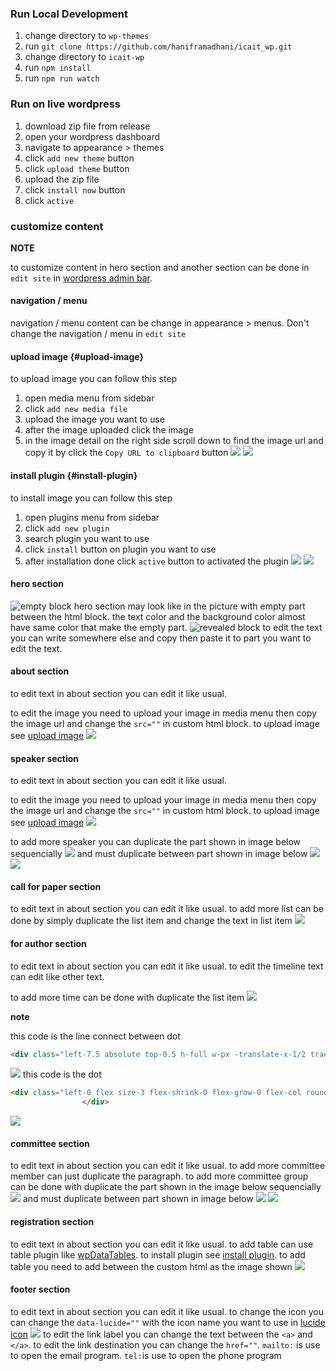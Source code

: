 ### Run Local Development
1. change directory to `wp-themes`
2. run `git clone https://github.com/haniframadhani/icait_wp.git`
3. change directory to `icait-wp`
4. run `npm install`
5. run `npm run watch`

### Run on live wordpress
1. download zip file from release
2. open your wordpress dashboard
3. navigate to appearance > themes
4. click `add new theme` button
5. click `upload theme` button
6. upload the zip file 
7. click `install now` button
8. click `active`

### customize content
**NOTE**

to customize content in hero section and another section can be done in `edit site` in [wordpress admin bar](https://wordpress.com/support/admin-bar/).

#### navigation / menu
navigation / menu content can be change in appearance > menus. Don't change the navigation / menu in `edit site`

#### upload image {#upload-image}
to upload image you can follow this step
1. open media menu from sidebar
2. click `add new media file`
3. upload the image you want to use
4. after the image uploaded click the image
5. in the image detail on the right side scroll down to find the image url and copy it by click the `Copy URL to clipboard` button
![](https://cdn.discordapp.com/attachments/736056645355962391/1328917264635920444/image.png?ex=67887225&is=678720a5&hm=a716a1861d3836a1c2e328998d394bb3cce661425b89620cd8a6c8631c3aa2e5&)
![](https://cdn.discordapp.com/attachments/736056645355962391/1328917965982142525/image.png?ex=678872cd&is=6787214d&hm=7cc560d0ec53a212d2b9a53252d556cc6320104a93e924bf30080d16974301cf&)

#### install plugin {#install-plugin}
to install image you can follow this step
1. open plugins menu from sidebar
2. click `add new plugin`
3. search plugin you want to use
4. click `install` button on plugin you want to use
5. after installation done click `active` button to activated the plugin
![](https://cdn.discordapp.com/attachments/736056645355962391/1328936751183691776/image.png?ex=6788844b&is=678732cb&hm=7fe44de8252a69ad445e105fa22418226b6b77945bf73035636c71d94ed8e005&)
![](https://cdn.discordapp.com/attachments/736056645355962391/1328938268233961523/image.png?ex=678885b5&is=67873435&hm=cff7f9ced6087e6e2563c467bd1225aef59953849668d68f068e081e7cc9fbe2&)

#### hero section
![empty block](https://cdn.discordapp.com/attachments/736056645355962391/1328913895716556892/image.png?ex=67886f02&is=67871d82&hm=9c75c8a6efa16b6d6d3a99bced525c930f9e7253c6a0dff0aefdbd1219ef9d5f&)
hero section may look like in the picture with empty part between the html block. the text color and the background color almost have same color that make the empty part. 
![revealed block](https://cdn.discordapp.com/attachments/736056645355962391/1328915394769059851/image.png?ex=67887068&is=67871ee8&hm=74e2158b4c709873091624a2fe3fbb1beb23d20a5e4adade2113f9a588add64a&)
to edit the text you can write somewhere else and copy then paste it to part you want to edit the text.
#### about section
to edit text in about section you can edit it like usual.

to edit the image you need to upload your image in media menu then copy the image url and change the `src=""` in custom html block. to upload image see [upload image](#upload-image)
![](https://cdn.discordapp.com/attachments/736056645355962391/1328919037647781948/image.png?ex=678873cc&is=6787224c&hm=1efccfa210f63608ccfab44db1d24114ad47174edfd880f8d53be6e3c284658b&)

#### speaker section
to edit text in about section you can edit it like usual.

to edit the image you need to upload your image in media menu then copy the image url and change the `src=""` in custom html block. to upload image see [upload image](#upload-image)
![](https://cdn.discordapp.com/attachments/736056645355962391/1328921763542863944/image.png?ex=67887656&is=678724d6&hm=d96f337a338d28743e1d171587801fa6a62281dfe53c5f56db47bb347edc90f6&)

to add more speaker you can duplicate the part shown in image below sequencially
![](https://cdn.discordapp.com/attachments/736056645355962391/1328922710088351835/image.png?ex=67887738&is=678725b8&hm=bbe32cffc5413c21a6efec5e0a79ff77dd81221419054067f517ed74370056a0&)
and must duplicate between part shown in image below
![](https://cdn.discordapp.com/attachments/736056645355962391/1328923063668047882/image.png?ex=6788778c&is=6787260c&hm=85069493db034e67f68493b14e157670a2d8ff5692d267acdc1a71401b208a01&)
![](https://cdn.discordapp.com/attachments/736056645355962391/1328923518280142939/image.png?ex=678877f8&is=67872678&hm=11a8259e9308a1109d42974b8e258d78f83b065d50b32184152df25ab615a274&)

#### call for paper section
to edit text in about section you can edit it like usual. to add more list can be done by simply duplicate the list item and change the text in list item
![](https://cdn.discordapp.com/attachments/736056645355962391/1328924475856785419/image.png?ex=678878dd&is=6787275d&hm=f6f3aabcb9f93dc71f7e617e5b9625abdafdac2e936e38aec0ac3eb8c3c1b526&)

#### for author section

to edit text in about section you can edit it like usual. to edit the timeline text can edit like other text.

to add more time can be done with duplicate the list item
![](https://cdn.discordapp.com/attachments/736056645355962391/1328926904794873937/image.png?ex=67887b20&is=678729a0&hm=85bede90cd12609eab31be49c9d8b4b8404fa5e54739d83266c6289aaf8abc97&)

**note**

this code is the line connect between dot
```html
<div class="left-7.5 absolute top-0.5 h-full w-px -translate-x-1/2 translate-y-2 bg-san-juan-700"></div>
```
![](https://cdn.discordapp.com/attachments/736056645355962391/1328927448238264392/image.png?ex=67887ba1&is=67872a21&hm=82ce2568c01becaa21fd532773adee42015f1f861ff73b09ae71a82faf7ffed7&)
this code is the dot
```html
<div class="left-0 flex size-3 flex-shrink-0 flex-grow-0 flex-col rounded-full bg-san-juan-700 md:left-[30px]">
                </div>
```
![](https://cdn.discordapp.com/attachments/736056645355962391/1328928360428077086/image.png?ex=67887c7b&is=67872afb&hm=12bd35627009b9c4b6b06e24ed667b15794f632e31a11bee5a449b9e71026cbf&)

#### committee section

to edit text in about section you can edit it like usual. to add more committee member can just duplicate the paragraph. to add more committee group can be done with duplicate the part shown in the image below sequencially
![](https://cdn.discordapp.com/attachments/736056645355962391/1328933078432874546/image.png?ex=678880e0&is=67872f60&hm=09a422eefab8abb6b2229c9f29b24a0d96b268436d1d45153687ca34755f98e0&)
and must duplicate between part shown in image below
![](https://cdn.discordapp.com/attachments/736056645355962391/1328933765803806720/image.png?ex=67888184&is=67873004&hm=78566475954d8af8d9c75f620c20cd61e267d5aa4c61194546cfe90a93d90064&)
![](https://cdn.discordapp.com/attachments/736056645355962391/1328934135091298355/image.png?ex=678881dc&is=6787305c&hm=45a7dcbcc847b4a384bee0fd9aa0c976f92c18b4ada06e89fb82f93e9e7d99f6&)

#### registration section

to edit text in about section you can edit it like usual. to add table can use table plugin like [wpDataTables](https://wordpress.org/plugins/wpdatatables/). to install plugin see [install plugin](#install-plugin). to add table you need to add between the custom html as the image shown
![](https://cdn.discordapp.com/attachments/736056645355962391/1328940765648523405/image.png?ex=67888809&is=67873689&hm=35d8537af7056cab9f369b501fd0bea14ae212c038f7c252c890b7b9b4db0c37&)

#### footer section

to edit text in about section you can edit it like usual.
to change the icon you can change the `data-lucide=""` with the icon name you want to use in [lucide icon](https://lucide.dev/icons/)
![](https://cdn.discordapp.com/attachments/736056645355962391/1328947910209048657/image.png?ex=67888eb0&is=67873d30&hm=b124959b7b087726cc400590b62d681e9b1ad5a95200238e3aacd459dfff19bd&)
to edit the link label you can change the text between the `<a>` and `</a>`. to edit the link destination you can change the `href=""`. `mailto:` is use to open the email program. `tel:`is use to open the phone program
